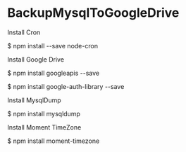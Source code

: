 # BackupMysqlToGoogleDrive

Install Cron

$ npm install --save node-cron

Install Google Drive

$ npm install googleapis --save

$ npm install google-auth-library --save

Install MysqlDump

$ npm install mysqldump

Install Moment TimeZone

$ npm install moment-timezone

